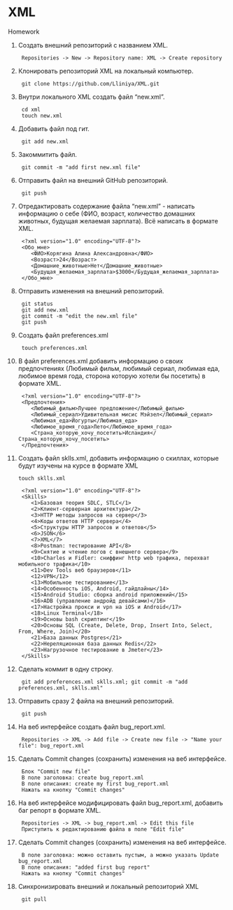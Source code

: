 # XML
Homework

1. Создать внешний репозиторий c названием XML.
	```
	 Repositories -> New -> Repository name: XML -> Create repository
	```
2. Клонировать репозиторий XML на локальный компьютер.
	```
	 git clone https://github.com/Lliniya/XML.git
	```

3. Внутри локального XML создать файл “new.xml”.
	```
	 cd xml
	 touch new.xml
	```
4. Добавить файл под гит.
	```
	 git add new.xml
	```
5. Закоммитить файл.
	```
	 git commit -m "add first new.xml file"
	```
6. Отправить файл на внешний GitHub репозиторий.
	```
	 git push
	```
7. Отредактировать содержание файла “new.xml” - написать информацию о себе (ФИО, возраст, количество домашних животных, будущая желаемая зарплата). Всё написать в формате XML.
	```	
	 <?xml version="1.0" encoding="UTF-8"?>
	 <Обо_мне>
		<ФИО>Корягина Алина Александровна</ФИО>
		<Возраст>24</Возраст>
		<Домашние_животные>Нет</Домашние_животные>
		<Будущая_желаемая_зарплата>$3000</Будущая_желаемая_зарплата>
	 </Обо_мне>
	```
8. Отправить изменения на внешний репозиторий.
	```
	 git status
	 git add new.xml
	 git commit -m "edit the new.xml file"
	 git push
	```
9. Создать файл preferences.xml
	```
	 touch preferences.xml
	```
10. В файл preferences.xml добавить информацию о своих предпочтениях (Любимый фильм, любимый сериал, любимая еда, любимое время года, сторона которую хотели бы посетить) в формате XML.
	```
	 <?xml version="1.0" encoding="UTF-8"?>
	 <Предпочтения>
		<Любимый_фильм>Лучшее предложение</Любимый_фильм>
		<Любимый_сериал>Удивительная мисис Мэйзел</Любимый_сериал>
		<Любимая_еда>Йогурты</Любимая_еда>
		<Любимое_время_года>Лето</Любимое_время_года>
		<Страна_которую_хочу_посетить>Исландия</Страна_которую_хочу_посетить>
	 </Предпочтения>
	```
11. Создать файл sklls.xml, добавить информацию о скиллах, которые будут изучены на курсе в формате XML

	`touch sklls.xml`
	```
	 <?xml version="1.0" encoding="UTF-8"?>
	 <Skills>
		<1>Базовая теория SDLC, STLC</1>
		<2>Клиент-серверная архитектура</2>
		<3>HTTP методы запросов на сервер</3>
		<4>Коды ответов HTTP сервера</4>
		<5>Структуры HTTP запросов и ответов</5>
		<6>JSON</6>
		<7>XML</7>
		<8>Postman: тестирование API</8>
		<9>Снятие и чтение логов c внешнего сервера</9>
		<10>Charles и Fidler: сниффинг http web трафика, перехват мобильного трафика</10>
		<11>Dev Tools веб браузеров</11>
		<12>VPN</12>
		<13>Мобильное тестирование</13>
		<14>Особенность iOS, Android, гайдлайны</14>
		<15>Android Studio: сборка android приложений</15>
		<16>ADB (управление андройд девайсами)</16>
		<17>Настройка прокси и vpn на iOS и Android</17>
		<18>Linux Terminal</18>
		<19>Основы bash скриптинг</19>
		<20>Основы SQL (Create, Delete, Drop, Insert Into, Select, From, Where, Join)</20>
		<21>База данных Postgres</21>
		<22>Нереляционная база данных Redis</22>
		<23>Нагрузочное тестирование в Jmeter</23>
	 </Skills>
	```
12. Сделать коммит в одну строку.
	```
	 git add preferences.xml sklls.xml; git commit -m "add preferences.xml, sklls.xml"
	```
13. Отправить сразу 2 файла на внешний репозиторий.
	```
	 git push
	```

14. На веб интерфейсе создать файл bug_report.xml.
	```
	 Repositories -> XML -> Add file -> Create new file -> "Name your file": bug_report.xml
	```
15. Сделать Commit changes (сохранить) изменения на веб интерфейсе.
	```
	 Блок "Commit new file"
	 В поле заголовка: create bug_report.xml
	 В поле описания: create my first bug_report.xml
	 Нажать на кнопку "Commit changes"
	```
16. На веб интерфейсе модифицировать файл bug_report.xml, добавить баг репорт в формате XML.
	```
	 Repositories -> XML -> bug_report.xml -> Edit this file
	 Приступить к редактированию файла в поле "Edit file"
	```
17. Сделать Commit changes (сохранить) изменения на веб интерфейсе.
	```
	 В поле заголовка: можно оставить пустым, а можно указать Update bug_report.xml
	 В поле описания: "added first bug report"
	 Нажать на кнопку "Commit changes"
	```
18. Синхронизировать внешний и локальный репозиторий XML
	```
	 git pull
	```
